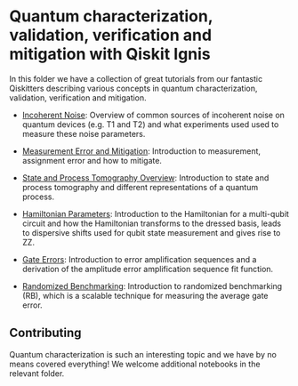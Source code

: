 # Quantum characterization, validation, verification and mitigation with Qiskit Ignis

In this folder we have a collection of great tutorials from our fantastic Qiskitters describing various concepts in quantum characterization, validation, verification and mitigation.

* [Incoherent Noise](coherence-overview.ipynb): Overview of common sources of incoherent noise on quantum devices (e.g. T1 and T2) and what experiments used used to measure these noise parameters.

* [Measurement Error and Mitigation](measurement_error_mitigation.ipynb): Introduction to measurement, assignment error and how to mitigate.

* [State and Process Tomography Overview](tomography-overview.ipynb): Introduction to state and process tomography and different representations of a quantum process.

* [Hamiltonian Parameters](hamiltonian.ipynb): Introduction to the Hamiltonian for a multi-qubit circuit and how the Hamiltonian transforms to the dressed basis, leads to dispersive shifts used for qubit state measurement and gives rise to ZZ.

* [Gate Errors](gate_errors.ipynb): Introduction to error amplification sequences and a derivation of the amplitude error amplification sequence fit function.

* [Randomized Benchmarking](RB_overview.ipynb): Introduction to randomized benchmarking (RB), which is a scalable technique for measuring the average gate error. 

## Contributing

Quantum characterization is such an interesting topic and we have by no means covered everything! We welcome additional notebooks in the relevant folder. 

